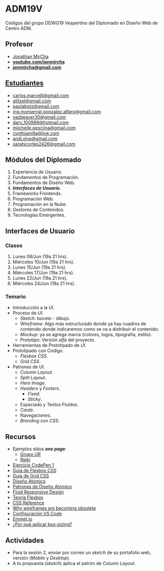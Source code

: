 # ADM19V

Códigos del grupo DDWG19 Vespertino del Diplomado en Diseño Web de Centro ADM.

## Profesor

- [Jonathan MirCha](http://jonmircha.com)
- **[youtube.com/jonmircha](https://youtube.com/jonmircha)**
- **[jonmircha@gmail.com](mailto:jonmircha@gmail.com)**

## [Estudiantes](https://docs.google.com/spreadsheets/d/1UVT7LANLAYIp6xbwN0SgeigaG9oaF0hsu4syfz6-jsk/edit#gid=1367906731)

- carlos.marcelli@gmail.com
- glitzel@gmail.com
- paolabgtz@gmail.com
- ing.monserrat.gonzalez.alfaro@gmail.com
- yazbeaver30@gmail.com
- darv_100989@hotmail.com
- miichelle.pesciina@gmail.com
- cynthiamilla@live.com
- andi.olve@gmail.com
- sarahicortes2426@gmail.com

## Módulos del Diplomado

1. Experiencia de Usuario.
1. Fundamentos de Programación.
1. Fundamentos de Diseño Web.
1. _**Interfaces de Usuario.**_
1. Frameworks Frontends.
1. Programación Web.
1. Programación en la Nube.
1. Gestores de Contenidos.
1. Tecnologías Emergentes.

## Interfaces de Usuario

### Clases

1. Lunes 08/Jun (19a 21 hrs).
1. Miércoles 10/Jun (19a 21 hrs).
1. Lunes 15/Jun (19a 21 hrs).
1. Miércoles 17/Jun (19a 21 hrs).
1. Lunes 22/Jun (19a 21 hrs).
1. Miércoles 24/Jun (19a 21 hrs).

### Temario

- Introducción a la _UI_.
- Proceso de _UI_.
  - _Sketch_: boceto - dibujo.
  - _Wireframe_: Algo más estructurado donde ya hay cuadros de contenido donde indicaremos como se va a distribuir el contenido.
  - _Mockup_: ya se agrega marca (colores, logos, tipografía, estilo).
  - Prototipo: Versión _alfa_ del proyecto.
- Herramientas de Prototipado de _UI_.
- Prototipado con Código.
  - _Flexbox CSS_.
  - _Grid CSS_.
- Patrones de _UI_.
  - _Column Layout_.
  - _Split Layout_.
  - _Hero Image_.
  - _Headers_ y _Footers_.
    - _Fixed_.
    - _Sticky_.
  - Espaciado y Textos Fluidos.
  - _Cards_.
  - Navegaciones.
  - _Branding_ con _CSS_.

## Recursos

- Ejemplos sitios _**one page**_:
  - [Grupo UR](https://grupour.com/)
  - [Reiki](https://reiki.soy/)
- [Ejercicio CodePen 1](https://codepen.io/jonmircha/pen/NWxGXVd)
- [Guía de Flexbox CSS](https://css-tricks.com/snippets/css/a-guide-to-flexbox/)
- [Guía de Grid CSS](https://css-tricks.com/snippets/css/complete-guide-grid/)
- [Diseño Atómico](https://bradfrost.com/blog/post/atomic-web-design/)
- [Patrones de Diseño Atómico](https://demo.patternlab.io/?p=pages-homepage)
- [Fluid Responsive Design](https://utopia.fyi/)
- [Teoría Flexbox](https://jonmircha.com/flexbox)
- [CSS Reference](https://cssreference.io/)
- [Why wireframes are becoming obsolete](https://www.antonsten.com/wireframes/)
- [Configuración VS Code](https://jonmircha.com/vscode/)
- [Emmet.io](https://docs.emmet.io/)
- [¿Por qué aplicar box-sizing?](https://www.paulirish.com/2012/box-sizing-border-box-ftw/)

## Actividades

- Para la sesión 2, enviar por correo un _sketch_ de su portafolio web, versión (_Mobile_ y _Desktop_).
- A tu propuesta (_sketch_) aplica el patrón de _Column Layout_.
